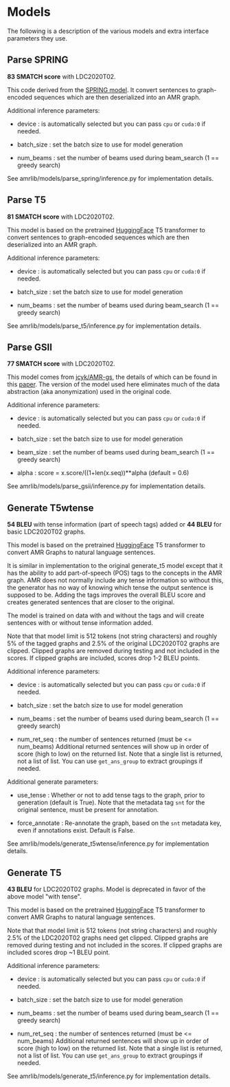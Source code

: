 # Models
The following is a description of the various models and extra interface parameters they use.

## Parse SPRING
**83 SMATCH score** with LDC2020T02.

This code derived from the [SPRING model](https://github.com/SapienzaNLP/spring).
It convert sentences to graph-encoded sequences which are then deserialized into
an AMR graph.

Additional inference parameters:

* device     : is automatically selected but you can pass `cpu` or `cuda:0` if needed.

* batch_size : set the batch size to use for model generation

* num_beams  : set the number of beams used during beam_search (1 == greedy search)

See amrlib/models/parse_spring/inference.py for implementation details.

## Parse T5
**81 SMATCH score** with LDC2020T02.

This model is based on the pretrained [HuggingFace](https://github.com/huggingface/transformers)
T5 transformer to convert sentences to graph-encoded sequences which are then deserialized into
an AMR graph.

Additional inference parameters:

* device     : is automatically selected but you can pass `cpu` or `cuda:0` if needed.

* batch_size : set the batch size to use for model generation

* num_beams  : set the number of beams used during beam_search (1 == greedy search)

See amrlib/models/parse_t5/inference.py for implementation details.


## Parse GSII
**77 SMATCH score** with LDC2020T02.

This model comes from [jcyk/AMR-gs](https://github.com/jcyk/AMR-gs), the details of which can be
found in this [paper](https://arxiv.org/abs/2004.05572).  The version of the model used here eliminates
much of the data abstraction (aka anonymization) used in the original code.

Additional inference parameters:

* device     : is automatically selected but you can pass `cpu` or `cuda:0` if needed.

* batch_size : set the batch size to use for model generation

* beam_size  : set the number of beams used during beam_search (1 == greedy search)

* alpha      : score = x.score/((1+len(x.seq))**alpha (default = 0.6)


See amrlib/models/parse_gsii/inference.py for implementation details.


## Generate T5wtense
**54 BLEU** with tense information (part of speech tags) added or **44 BLEU** for basic LDC2020T02 graphs.

This model is based on the pretrained [HuggingFace](https://github.com/huggingface/transformers)
T5 transformer to convert AMR Graphs to natural language sentences.

It is similar in implementation to the original generate_t5 model except that it has the
ability to add part-of-speech (POS) tags to the concepts in the AMR graph.  AMR does not normally
include any tense information so without this, the generator has no way of knowing which tense
the output sentence is supposed to be.   Adding the tags improves the overall BLEU score and creates
generated sentences that are closer to the original.

The model is trained on data with and without the tags and will create sentences with or without
tense information added.

Note that that model limit is 512 tokens (not string characters) and roughly 5% of the tagged graphs
and 2.5% of the original LDC2020T02 graphs are clipped.  Clipped graphs are removed during testing
and not included in the scores.  If clipped graphs are included, scores drop 1-2 BLEU points.

Additional inference parameters:

* device     : is automatically selected but you can pass `cpu` or `cuda:0` if needed.

* batch_size : set the batch size to use for model generation

* num_beams  : set the number of beams used during beam_search (1 == greedy search)

* num_ret_seq : the number of sentences returned (must be <= num_beams)
Additional returned sentences will show up in order of score (high to low) on the returned list.
Note that a single list is returned, not a list of list. You can use `get_ans_group`  to extract
groupings if needed.

Additional generate parameters:

* use_tense  : Whether or not to add tense tags to the graph, prior to generation (default is True).
Note that the metadata tag `snt` for the original sentence, must be present for annotation.

* force_annotate : Re-annotate the graph, based on the `snt` metadata key, even if annotations exist.
Default is False.


See amrlib/models/generate_t5wtense/inference.py for implementation details.


## Generate T5
**43 BLEU** for LDC2020T02 graphs.  Model is deprecated in favor of the above model "with tense".

This model is based on the pretrained [HuggingFace](https://github.com/huggingface/transformers)
T5 transformer to convert AMR Graphs to natural language sentences.

Note that that model limit is 512 tokens (not string characters) and roughly 2.5% of the LDC2020T02
graphs need get clipped.  Clipped graphs are removed during testing and not included in the scores.
If clipped graphs are included scores drop ~1 BLEU point.

Additional inference parameters:

* device     : is automatically selected but you can pass `cpu` or `cuda:0` if needed.

* batch_size : set the batch size to use for model generation

* num_beams  : set the number of beams used during beam_search (1 == greedy search)

* num_ret_seq : the number of sentences returned (must be <= num_beams)
Additional returned sentences will show up in order of score (high to low) on the returned list.
Note that a single list is returned, not a list of list. You can use `get_ans_group` to extract
groupings if needed.


See amrlib/models/generate_t5/inference.py for implementation details.
